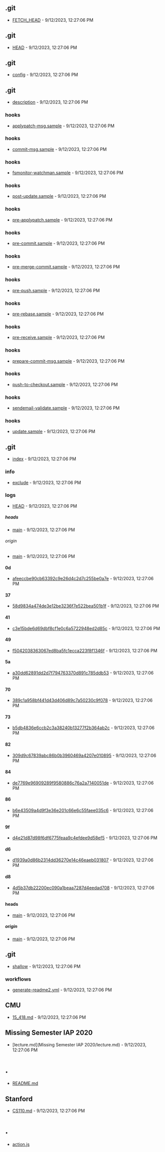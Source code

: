 ## .git
- [FETCH_HEAD](.git/FETCH_HEAD) - 9/12/2023, 12:27:06 PM
## .git
- [HEAD](.git/HEAD) - 9/12/2023, 12:27:06 PM
## .git
- [config](.git/config) - 9/12/2023, 12:27:06 PM
## .git
- [description](.git/description) - 9/12/2023, 12:27:06 PM
### hooks
- [applypatch-msg.sample](.git/hooks/applypatch-msg.sample) - 9/12/2023, 12:27:06 PM
### hooks
- [commit-msg.sample](.git/hooks/commit-msg.sample) - 9/12/2023, 12:27:06 PM
### hooks
- [fsmonitor-watchman.sample](.git/hooks/fsmonitor-watchman.sample) - 9/12/2023, 12:27:06 PM
### hooks
- [post-update.sample](.git/hooks/post-update.sample) - 9/12/2023, 12:27:06 PM
### hooks
- [pre-applypatch.sample](.git/hooks/pre-applypatch.sample) - 9/12/2023, 12:27:06 PM
### hooks
- [pre-commit.sample](.git/hooks/pre-commit.sample) - 9/12/2023, 12:27:06 PM
### hooks
- [pre-merge-commit.sample](.git/hooks/pre-merge-commit.sample) - 9/12/2023, 12:27:06 PM
### hooks
- [pre-push.sample](.git/hooks/pre-push.sample) - 9/12/2023, 12:27:06 PM
### hooks
- [pre-rebase.sample](.git/hooks/pre-rebase.sample) - 9/12/2023, 12:27:06 PM
### hooks
- [pre-receive.sample](.git/hooks/pre-receive.sample) - 9/12/2023, 12:27:06 PM
### hooks
- [prepare-commit-msg.sample](.git/hooks/prepare-commit-msg.sample) - 9/12/2023, 12:27:06 PM
### hooks
- [push-to-checkout.sample](.git/hooks/push-to-checkout.sample) - 9/12/2023, 12:27:06 PM
### hooks
- [sendemail-validate.sample](.git/hooks/sendemail-validate.sample) - 9/12/2023, 12:27:06 PM
### hooks
- [update.sample](.git/hooks/update.sample) - 9/12/2023, 12:27:06 PM
## .git
- [index](.git/index) - 9/12/2023, 12:27:06 PM
### info
- [exclude](.git/info/exclude) - 9/12/2023, 12:27:06 PM
### logs
- [HEAD](.git/logs/HEAD) - 9/12/2023, 12:27:06 PM
##### heads
- [main](.git/logs/refs/heads/main) - 9/12/2023, 12:27:06 PM
###### origin
- [main](.git/logs/refs/remotes/origin/main) - 9/12/2023, 12:27:06 PM
#### 0d
- [afeeccbe90cb63392c9e26d4c2d7c255be0a7e](.git/objects/0d/afeeccbe90cb63392c9e26d4c2d7c255be0a7e) - 9/12/2023, 12:27:06 PM
#### 37
- [58d9834a474de3e12be3236f7e522bea501b1f](.git/objects/37/58d9834a474de3e12be3236f7e522bea501b1f) - 9/12/2023, 12:27:06 PM
#### 41
- [c3e15bde6d69dbf8cf1e0c6a5722948ed2d85c](.git/objects/41/c3e15bde6d69dbf8cf1e0c6a5722948ed2d85c) - 9/12/2023, 12:27:06 PM
#### 49
- [f5042038363067ed8ba5fc1ecca223f8f1346f](.git/objects/49/f5042038363067ed8ba5fc1ecca223f8f1346f) - 9/12/2023, 12:27:06 PM
#### 5a
- [a30dd62891dd2d7f794763370d891c785ddb53](.git/objects/5a/a30dd62891dd2d7f794763370d891c785ddb53) - 9/12/2023, 12:27:06 PM
#### 70
- [389c1a958bf441d43d406d89c7a50230c9f078](.git/objects/70/389c1a958bf441d43d406d89c7a50230c9f078) - 9/12/2023, 12:27:06 PM
#### 73
- [b5db4836e6ccb2c3a38240b13277f2b364ab2c](.git/objects/73/b5db4836e6ccb2c3a38240b13277f2b364ab2c) - 9/12/2023, 12:27:06 PM
#### 82
- [309d9c67839abc86b0b3960469a4207e010895](.git/objects/82/309d9c67839abc86b0b3960469a4207e010895) - 9/12/2023, 12:27:06 PM
#### 84
- [de7769e96909289f9580886c76a2a7140051de](.git/objects/84/de7769e96909289f9580886c76a2a7140051de) - 9/12/2023, 12:27:06 PM
#### 86
- [b6e43509a4d9f3e36e201c66e6c55faee035c6](.git/objects/86/b6e43509a4d9f3e36e201c66e6c55faee035c6) - 9/12/2023, 12:27:06 PM
#### 9f
- [d4e21d87d98f6df6775feaa9c4efdee9d58ef5](.git/objects/9f/d4e21d87d98f6df6775feaa9c4efdee9d58ef5) - 9/12/2023, 12:27:06 PM
#### d6
- [d1939a0d86b2314dd36270e14c46eaeb031807](.git/objects/d6/d1939a0d86b2314dd36270e14c46eaeb031807) - 9/12/2023, 12:27:06 PM
#### d8
- [4d5b37db22200ec090a1beaa7287d4eedad708](.git/objects/d8/4d5b37db22200ec090a1beaa7287d4eedad708) - 9/12/2023, 12:27:06 PM
#### heads
- [main](.git/refs/heads/main) - 9/12/2023, 12:27:06 PM
##### origin
- [main](.git/refs/remotes/origin/main) - 9/12/2023, 12:27:06 PM
## .git
- [shallow](.git/shallow) - 9/12/2023, 12:27:06 PM
### workflows
- [generate-readme2.yml](.github/workflows/generate-readme2.yml) - 9/12/2023, 12:27:06 PM
## CMU
- [15_418.md](CMU/15_418.md) - 9/12/2023, 12:27:06 PM
## Missing Semester IAP 2020
- [lecture.md](Missing Semester IAP 2020/lecture.md) - 9/12/2023, 12:27:06 PM
# .
- [README.md](README.md)
## Stanford
- [CS110.md](Stanford/CS110.md) - 9/12/2023, 12:27:06 PM
# .
- [action.js](action.js)
